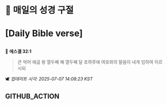 # 🙏 매일의 성경 구절
# [Daily Bible verse]
##
<!-- START_BIBLE_VERSE -->
📖 **에스겔 32:1**
> 큰 악어 애굽 왕 열두째 해 열두째 달 초하루에 여호와의 말씀이 내게 임하여 이르시되

🕊️ _업데이트 시각: 2025-07-07 14:08:23 KST_
  <!-- END_BIBLE_VERSE -->
## GITHUB_ACTION
